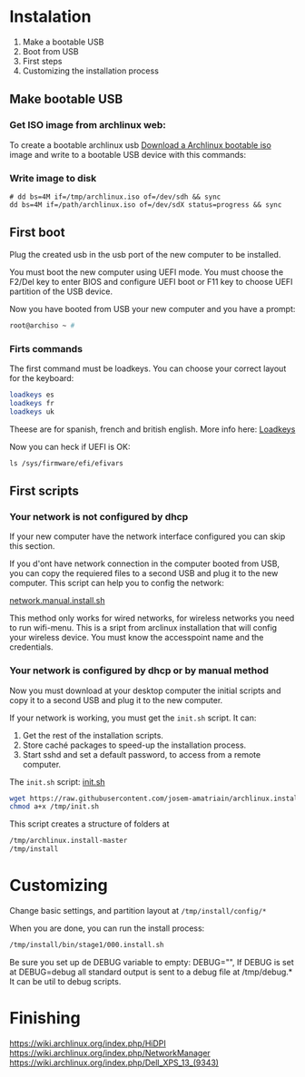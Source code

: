 # Instalation

1. Make a bootable USB
1. Boot from USB
1. First steps
1. Customizing the installation process

## Make bootable USB

### Get ISO image from archlinux web: 

To create a bootable archlinux usb
[Download a Archlinux bootable iso](https://www.archlinux.org/download/) image and write to a bootable USB device with this commands:

### Write image to disk

```
# dd bs=4M if=/tmp/archlinux.iso of=/dev/sdh && sync
dd bs=4M if=/path/archlinux.iso of=/dev/sdX status=progress && sync
```

## First boot

Plug the created usb in the usb port of the new computer to be installed.

You must boot the new computer using UEFI mode. You must choose the F2/Del key to enter BIOS and configure UEFI boot or F11 key to choose UEFI partition of the USB device.

Now you have booted from USB your new computer and you have a prompt:

```bash 
root@archiso ~ #
```

### Firts commands

The first command must be loadkeys. You can choose your correct layout for the keyboard:

```bash
loadkeys es
loadkeys fr
loadkeys uk
```

Theese are for spanish, french and british english. More info here: 
[Loadkeys](https://wiki.archlinux.org/index.php/Linux_console/Keyboard_configuration#Loadkeys)

Now you can heck if UEFI is OK:

```
ls /sys/firmware/efi/efivars
```

##  First scripts

### Your network is not configured by dhcp

If your new computer have the network interface configured you can skip this section.

If you d'ont have network connection in the computer booted from USB, you can copy the requiered files to a second USB and plug it to the new computer.
This script can help you to config the network:

[network.manual.install.sh](https://raw.githubusercontent.com/josem-amatriain/archlinux.install/master/network.manual.install.sh)

This method only works for wired networks, for wireless networks you need to run wifi-menu. This is a sript from arclinux installation that will config your wireless device. You must know the accesspoint name and the credentials.

### Your network is configured by dhcp or by manual method

Now you must download at your desktop computer the initial scripts and
copy it to a second USB and plug it to the new computer.

If your network is working, you must get the ```init.sh``` script. It can:
1. Get the rest of the installation scripts.
1. Store caché packages to speed-up the installation process.
1. Start sshd and set a default password, to access from a remote computer.

The ```init.sh``` script:
[init.sh](https://raw.githubusercontent.com/josem-amatriain/archlinux.install/master/init.sh)

```bash
wget https://raw.githubusercontent.com/josem-amatriain/archlinux.install/master/init.sh -O /tmp/init.sh
chmod a+x /tmp/init.sh
```

This script creates a structure of folders at 

```bash 
/tmp/archlinux.install-master
/tmp/install
```

# Customizing

Change basic settings, and partition layout at ```/tmp/install/config/*```

When you are done, you can run the install process:

```bash
/tmp/install/bin/stage1/000.install.sh 
```

Be sure you set up  de DEBUG variable to empty: DEBUG="", If DEBUG is set at DEBUG=debug all standard output is sent to a debug file at /tmp/debug.* It can be util to debug scripts.


# Finishing

https://wiki.archlinux.org/index.php/HiDPI
https://wiki.archlinux.org/index.php/NetworkManager
https://wiki.archlinux.org/index.php/Dell_XPS_13_(9343)

